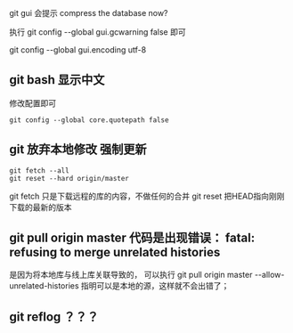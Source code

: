 ﻿git gui 会提示 compress the database now?

执行 git config --global gui.gcwarning false 即可

git config --global gui.encoding utf-8

## git bash 显示中文

修改配置即可

	git config --global core.quotepath false



## git 放弃本地修改 强制更新 

	git fetch --all
	git reset --hard origin/master

git fetch 只是下载远程的库的内容，不做任何的合并 git reset 把HEAD指向刚刚下载的最新的版本


## git pull origin master  代码是出现错误： fatal: refusing to merge unrelated histories

是因为将本地库与线上库关联导致的，
可以执行 git pull origin master --allow-unrelated-histories
指明可以是本地的源，这样就不会出错了；


## git reflog ？？？

